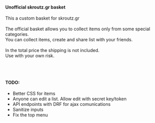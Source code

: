 <h4>Unofficial skroutz.gr basket</h4>
This a custom basket for skroutz.gr
<br><br>
The official basket allows you to collect items only from some special categories.<br> 
You can collect items, create and share list with your friends.<br>
<br>
In the total price the shipping is not included.
<br>
Use with your own risk.

<br><br>
<h4>TODO:</h4>
<ul>
	<li>Better CSS for items</li>
	<li>Anyone can edit a list. Allow edit with secret key/token</li>
	<li>API endpoints with DRF for ajax comunications</li>
	<li>Sanitize inputs</li>
	<li>Fix the top menu</li>
</ul>